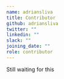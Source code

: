 ```yaml
---
name: adriansliva
title: Contributor
github: adriansliva
twitter: ""
linkedin: ""
slack: ""
joining_date: ""
role: contributor
---
```


Still waiting for this
